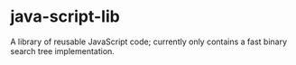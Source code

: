 # java-script-lib
A library of reusable JavaScript code; currently only contains a fast binary search tree implementation.
